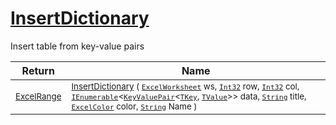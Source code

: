 # [InsertDictionary](./ExcelHelper-100663994.md)

Insert table from key-value pairs

| Return | Name | 
| --- | --- | 
| <sub>[ExcelRange](./ExcelHelper-100663994.md)</sub>| <sub>[InsertDictionary](./ExcelHelper-100663994.md) ( [`ExcelWorksheet`](./ExcelHelper-100663994.md) ws, [`Int32`](https://docs.microsoft.com/en-us/dotnet/api/System.Int32) row, [`Int32`](https://docs.microsoft.com/en-us/dotnet/api/System.Int32) col, [`IEnumerable`](./ExcelHelper-100663994.md)\<[`KeyValuePair`](./ExcelHelper-100663994.md)\<[`TKey`](./ExcelHelper-100663994.md), [`TValue`](./ExcelHelper-100663994.md)>> data, [`String`](https://docs.microsoft.com/en-us/dotnet/api/System.String) title, [`ExcelColor`](./../Excel/ExcelColor.md) color, [`String`](https://docs.microsoft.com/en-us/dotnet/api/System.String) Name )</sub>| <br>


